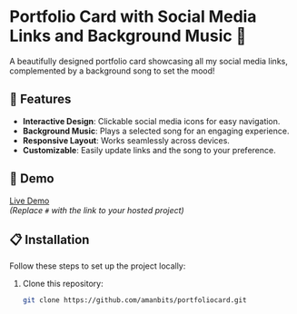 # Portfolio Card with Social Media Links and Background Music 🎵

A beautifully designed portfolio card showcasing all my social media links, complemented by a background song to set the mood!  

## 🌟 Features
- **Interactive Design**: Clickable social media icons for easy navigation.
- **Background Music**: Plays a selected song for an engaging experience.
- **Responsive Layout**: Works seamlessly across devices.
- **Customizable**: Easily update links and the song to your preference.

## 🚀 Demo
[Live Demo](https://www.mohammadaman.work.gd/)  
*(Replace `#` with the link to your hosted project)*

## 📋 Installation

Follow these steps to set up the project locally:

1. Clone this repository:
   ```bash
   git clone https://github.com/amanbits/portfoliocard.git
